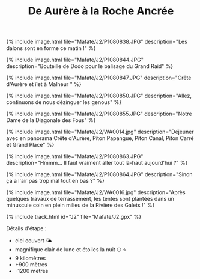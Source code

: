 ﻿---
title: "De Aurère à la Roche Ancrée"
permalink: /Mafate/J2/
sidebar:
  nav: "mafate"
enable_tracks: true
---

{% include image.html file="Mafate/J2/P1080838.JPG" description="Les dalons sont en forme ce matin !" %}

{% include image.html file="Mafate/J2/P1080844.JPG" description="Bouteille de Dodo pour le balisage du Grand Raid" %}

{% include image.html file="Mafate/J2/P1080847.JPG" description="Crête d'Aurère et îlet à Malheur " %}

{% include image.html file="Mafate/J2/P1080850.JPG" description="Allez, continuons de nous dézinguer les genous" %}

{% include image.html file="Mafate/J2/P1080855.JPG" description="Notre Dame de la Diagonale des Fous" %}

{% include image.html file="Mafate/J2/WA0014.jpg" description="Déjeuner avec en panorama Crête d'Aurère, Piton Papangue, Piton Canal, Piton Carré et Grand Place" %}

{% include image.html file="Mafate/J2/P1080863.JPG" description="Hmmm... Il faut vraiment aller tout là-haut aujourd'hui ?" %}

{% include image.html file="Mafate/J2/P1080864.JPG" description="Sinon ça a l'air pas trop mal tout en bas ?" %}

{% include image.html file="Mafate/J2/WA0016.jpg" description="Après quelques travaux de terrassement, les tentes sont plantées dans un minuscule coin en plein milieu de la Rivière des Galets !" %}

{% include track.html id="J2" file="Mafate/J2.gpx" %}

Détails d'étape :
* ciel couvert :sun_behind_small_cloud:
* magnifique clair de lune et étoiles la nuit :full_moon: :star:
* 9 kilomètres
* +900 mètres
* -1200 mètres
